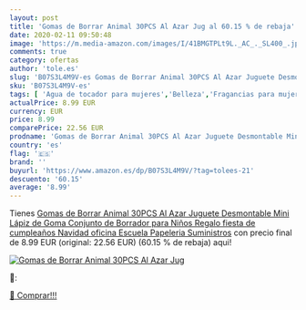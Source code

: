 ```yaml
---
layout: post
title: 'Gomas de Borrar Animal 30PCS Al Azar Jug al 60.15 % de rebaja'
date: 2020-02-11 09:50:48
image: 'https://m.media-amazon.com/images/I/41BMGTPLt9L._AC_._SL400_.jpg'
comments: true
category: ofertas
author: 'tole.es'
slug: 'B07S3L4M9V-es Gomas de Borrar Animal 30PCS Al Azar Juguete Desmontable...'
sku: 'B07S3L4M9V-es'
tags: [ 'Agua de tocador para mujeres','Belleza','Fragancias para mujeres','Instrumentos de percusión para niños','Instrumentos musicales para niños','Juguetes','Juguetes y juegos','Perfumes y fragancias','Productos para el cuidado de la piel','Sets y juegos para el cuidado de la piel','navidad', ]
actualPrice: 8.99 EUR
currency: EUR
price: 8.99
comparePrice: 22.56 EUR
prodname: 'Gomas de Borrar Animal 30PCS Al Azar Juguete Desmontable Mini Lápiz de Goma Conjunto de Borrador para Niños Regalo fiesta de cumpleaños Navidad oficina Escuela Papeleria Suministros'
country: 'es'
flag: '🇪🇸'
brand: ''
buyurl: 'https://www.amazon.es/dp/B07S3L4M9V/?tag=tolees-21'
descuento: '60.15'
average: '8.99'
---
```


Tienes [Gomas de Borrar Animal 30PCS Al Azar Juguete Desmontable Mini Lápiz de Goma Conjunto de Borrador para Niños Regalo fiesta de cumpleaños Navidad oficina Escuela Papeleria Suministros](https://www.amazon.es/dp/B07S3L4M9V/?tag=tolees-21) con precio final de  8.99 EUR (original: 22.56 EUR) (60.15 %  de rebaja) aqui!

[![Gomas de Borrar Animal 30PCS Al Azar Jug](https://m.media-amazon.com/images/I/41BMGTPLt9L._AC_._SL400_.jpg)](https://www.amazon.es/dp/B07S3L4M9V/?tag=tolees-21)

🔎:


[🛒 Comprar!!!](https://www.amazon.es/dp/B07S3L4M9V/?tag=tolees-21)
